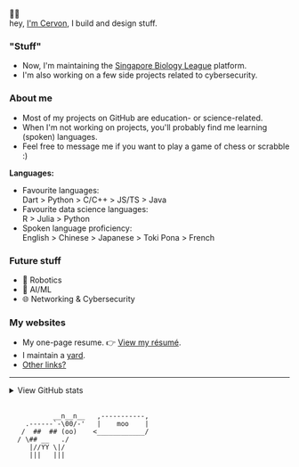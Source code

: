 🙋‍♂️<br> hey, [I'm Cervon](https://cervonwong.com), I build and design stuff.

### "Stuff"
 - Now, I'm maintaining the [Singapore Biology League](https://sgbioleague.org) platform.
 - I'm also working on a few side projects related to cybersecurity.

### About me
 - Most of my projects on GitHub are education- or science-related.
 - When I'm not working on projects, you'll probably find me learning (spoken) languages.
 - Feel free to message me if you want to play a game of chess or scrabble :)

**Languages:**
 - Favourite languages:<br>Dart > Python > C/C++ > JS/TS > Java
 - Favourite data science languages:<br>R > Julia > Python
 - Spoken language proficiency:<br>English > Chinese > Japanese > Toki Pona > French

### Future stuff
 - 🤖 Robotics
 - 🧠 AI/ML
 - 🌐 Networking & Cybersecurity

### My websites
 - My one-page resume. 👉 [View my résumé](https://cervonwong.com/resume). 
 - I maintain a [yard](https://yard.cervonwong.com).
 - [Other links?](https://links.cervonwong.com)

***
<details>
<summary>View GitHub stats</summary>
<img align="left" alt="Cervon Wong's GitHub stats" src="https://github-readme-stats.vercel.app/api?username=cervonwong&show_icons=true&include_all_commits=true"/>
</details>
<br>

```
           __n__n__   ,-----------,
    .------`-\00/-'   |    moo    | 
   /  ##  ## (oo)    <____________/ 
  / \## __   ./
     |//YY \|/
     |||   |||
```
